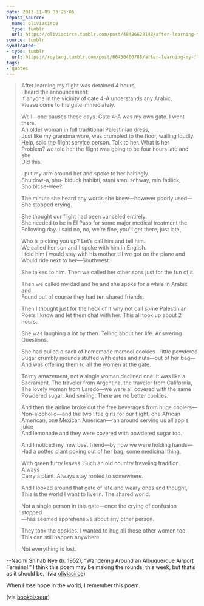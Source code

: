 ```yaml
---
date: 2013-11-09 03:25:06
repost_source:
  name: oliviacirce
  type: tumblr
  url: https://oliviacirce.tumblr.com/post/48486628148/after-learning-my-flight-was-detained-4-hours-i
source: tumblr
syndicated:
- type: tumblr
  url: https://roytang.tumblr.com/post/66430400788/after-learning-my-flight-was-detained-4-hours-i
tags:
- quotes
---
```


<blockquote><p>After learning my flight was detained 4 hours,<br/>
I heard the announcement:<br/>
If anyone in the vicinity of gate 4-A understands any Arabic,<br/>
Please come to the gate immediately.</p>

<p>Well—one pauses these days. Gate 4-A was my own gate. I went there.<br/>
An older woman in full traditional Palestinian dress,<br/>
Just like my grandma wore, was crumpled to the floor, wailing loudly.<br/>
Help, said the flight service person. Talk to her. What is her<br/>
Problem? we told her the flight was going to be four hours late and she<br/>
Did this.</p>

<p>I put my arm around her and spoke to her haltingly.<br/>
Shu dow-a, shu- biduck habibti, stani stani schway, min fadlick,<br/>
Sho bit se-wee?</p>

<p>The minute she heard any words she knew—however poorly used—<br/>
She stopped crying.</p>

<p>She thought our flight had been canceled entirely.<br/>
She needed to be in El Paso for some major medical treatment the<br/>
Following day. I said no, no, we’re fine, you’ll get there, just late,</p>

<p>Who is picking you up? Let’s call him and tell him.<br/>
We called her son and I spoke with him in English.<br/>
I told him I would stay with his mother till we got on the plane and<br/>
Would ride next to her—Southwest.</p>

<p>She talked to him. Then we called her other sons just for the fun of it.</p>

<p>Then we called my dad and he and she spoke for a while in Arabic and<br/>
Found out of course they had ten shared friends.</p>

<p>Then I thought just for the heck of it why not call some Palestinian<br/>
Poets I know and let them chat with her. This all took up about 2 hours.</p>

<p>She was laughing a lot by then. Telling about her life. Answering<br/>
Questions.</p>

<p>She had pulled a sack of homemade mamool cookies—little powdered<br/>
Sugar crumbly mounds stuffed with dates and nuts—out of her bag—<br/>
And was offering them to all the women at the gate.</p>

<p>To my amazement, not a single woman declined one. It was like a<br/>
Sacrament. The traveler from Argentina, the traveler from California,<br/>
The lovely woman from Laredo—we were all covered with the same<br/>
Powdered sugar. And smiling. There are no better cookies.</p>

<p>And then the airline broke out the free beverages from huge coolers—<br/>
Non-alcoholic—and the two little girls for our flight, one African<br/>
American, one Mexican American—ran around serving us all apple juice<br/>
And lemonade and they were covered with powdered sugar too.</p>

<p>And I noticed my new best friend—by now we were holding hands—<br/>
Had a potted plant poking out of her bag, some medicinal thing,</p>

<p>With green furry leaves. Such an old country traveling tradition. Always<br/>
Carry a plant. Always stay rooted to somewhere.</p>

<p>And I looked around that gate of late and weary ones and thought,<br/>
This is the world I want to live in. The shared world.</p>

<p>Not a single person in this gate—once the crying of confusion stopped<br/>
—has seemed apprehensive about any other person.</p>

<p>They took the cookies. I wanted to hug all those other women too.<br/>
This can still happen anywhere.</p>

<p>Not everything is lost.</p></blockquote>

--Naomi Shihab Nye (b. 1952), “Wandering Around an Albuquerque Airport Terminal.” I think this poem may be making the rounds, this week, but that’s as it should be.  (via <a class="tumblr_blog" href="http://oliviacirce.tumblr.com/">oliviacirce</a>)<p>When I lose hope in the world, I remember this poem. </p> (via <a href="http://bookoisseur.tumblr.com/" class="tumblr_blog">bookoisseur</a>)